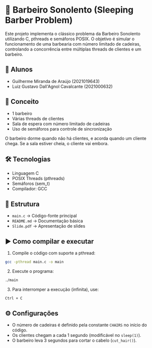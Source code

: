 # 💈 Barbeiro Sonolento (Sleeping Barber Problem)

Este projeto implementa o clássico problema da Barbeiro Sonolento utilizando C, pthreads e semáforos POSIX. O objetivo é simular o funcionamento de uma barbearia com número limitado de cadeiras, controlando a concorrência entre múltiplas threads de clientes e um barbeiro.

## 👥 Alunos

- Guilherme Miranda de Araújo (2021019643)
- Luiz Gustavo Dall'Agnol Cavalcante (2021000632)

## 🧠 Conceito

- 1 barbeiro
- Várias threads de clientes
- Sala de espera com número limitado de cadeiras
- Uso de semáforos para controle de sincronização

O barbeiro dorme quando não há clientes, e acorda quando um cliente chega. Se a sala estiver cheia, o cliente vai embora.

## 🛠️ Tecnologias

- Linguagem C
- POSIX Threads (pthreads)
- Semáforos (sem_t)
- Compilador: GCC

## 📁 Estrutura

- `main.c` → Código-fonte principal
- `README.md` → Documentação básica
- `Slide.pdf` → Apresentação de slides

## ▶️ Como compilar e executar

1. Compile o código com suporte a pthread:

```bash
gcc -pthread main.c -o main
```

2. Execute o programa:

```bash
./main
```

3. Para interromper a execução (infinita), use:

```bash
Ctrl + C
```

## ⚙️ Configurações

- O número de cadeiras é definido pela constante `CHAIRS` no início do código.
- Os clientes chegam a cada 1 segundo (modificável no `sleep(1)`).
- O barbeiro leva 3 segundos para cortar o cabelo (`cut_hair()`).